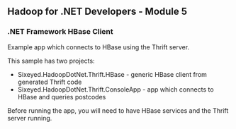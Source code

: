 ## Hadoop for .NET Developers - Module 5

### .NET Framework HBase Client 

Example app which connects to HBase using the Thrift server.

This sample has two projects:

* Sixeyed.HadoopDotNet.Thrift.HBase - generic HBase client from generated Thrift code
* Sixeyed.HadoopDotNet.Thrift.ConsoleApp - app which connects to HBase and queries postcodes

Before running the app, you will need to have HBase services and the Thrift server running.
